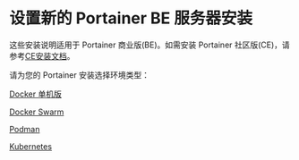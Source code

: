 # 设置新的 Portainer BE 服务器安装

这些安装说明适用于 Portainer 商业版(BE)。如需安装 Portainer 社区版(CE)，请参考[CE安装文档](../../install-ce/server/)。

请为您的 Portainer 安装选择环境类型：

[Docker 单机版](docker/)

[Docker Swarm](swarm/)

[Podman](podman/)

[Kubernetes](kubernetes/)
